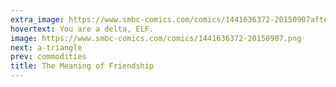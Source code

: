 ```yaml
---
extra_image: https://www.smbc-comics.com/comics/1441636372-20150907after.png
hovertext: You are a delta, ELF.
image: https://www.smbc-comics.com/comics/1441636372-20150907.png
next: a-triangle
prev: commodities
title: The Meaning of Friendship
---
```


